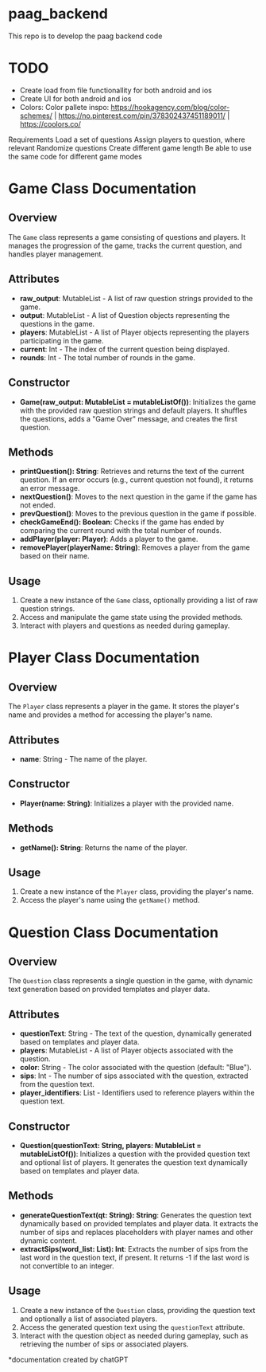 # paag_backend
This repo is to develop the paag backend code

# TODO 
- Create load from file functionallity for both android and ios
- Create UI for both android and ios
- Colors: Color pallete inspo: https://hookagency.com/blog/color-schemes/ | https://no.pinterest.com/pin/378302437451189011/ | https://coolors.co/


Requirements
Load a set of questions
Assign players to question, where relevant
Randomize questions
Create different game length
Be able to use the same code for different game modes


# Game Class Documentation

## Overview
The `Game` class represents a game consisting of questions and players. It manages the progression of the game, tracks the current question, and handles player management.

## Attributes
- **raw_output**: MutableList<String> - A list of raw question strings provided to the game.
- **output**: MutableList<Question> - A list of Question objects representing the questions in the game.
- **players**: MutableList<Player> - A list of Player objects representing the players participating in the game.
- **current**: Int - The index of the current question being displayed.
- **rounds**: Int - The total number of rounds in the game.

## Constructor
- **Game(raw_output: MutableList<String> = mutableListOf())**: Initializes the game with the provided raw question strings and default players. It shuffles the questions, adds a "Game Over" message, and creates the first question.

## Methods
- **printQuestion(): String**: Retrieves and returns the text of the current question. If an error occurs (e.g., current question not found), it returns an error message.
- **nextQuestion()**: Moves to the next question in the game if the game has not ended.
- **prevQuestion()**: Moves to the previous question in the game if possible.
- **checkGameEnd(): Boolean**: Checks if the game has ended by comparing the current round with the total number of rounds.
- **addPlayer(player: Player)**: Adds a player to the game.
- **removePlayer(playerName: String)**: Removes a player from the game based on their name.

## Usage
1. Create a new instance of the `Game` class, optionally providing a list of raw question strings.
2. Access and manipulate the game state using the provided methods.
3. Interact with players and questions as needed during gameplay.


# Player Class Documentation

## Overview
The `Player` class represents a player in the game. It stores the player's name and provides a method for accessing the player's name.

## Attributes
- **name**: String - The name of the player.

## Constructor
- **Player(name: String)**: Initializes a player with the provided name.

## Methods
- **getName(): String**: Returns the name of the player.

## Usage
1. Create a new instance of the `Player` class, providing the player's name.
2. Access the player's name using the `getName()` method.
  

# Question Class Documentation

## Overview
The `Question` class represents a single question in the game, with dynamic text generation based on provided templates and player data.

## Attributes
- **questionText**: String - The text of the question, dynamically generated based on templates and player data.
- **players**: MutableList<Player> - A list of Player objects associated with the question.
- **color**: String - The color associated with the question (default: "Blue").
- **sips**: Int - The number of sips associated with the question, extracted from the question text.
- **player_identifiers**: List<String> - Identifiers used to reference players within the question text.

## Constructor
- **Question(questionText: String, players: MutableList<Player> = mutableListOf())**: Initializes a question with the provided question text and optional list of players. It generates the question text dynamically based on templates and player data.

## Methods
- **generateQuestionText(qt: String): String**: Generates the question text dynamically based on provided templates and player data. It extracts the number of sips and replaces placeholders with player names and other dynamic content.
- **extractSips(word_list: List<String>): Int**: Extracts the number of sips from the last word in the question text, if present. It returns -1 if the last word is not convertible to an integer.

## Usage
1. Create a new instance of the `Question` class, providing the question text and optionally a list of associated players.
2. Access the generated question text using the `questionText` attribute.
3. Interact with the question object as needed during gameplay, such as retrieving the number of sips or associated players.

*documentation created by chatGPT
